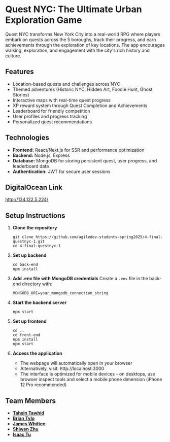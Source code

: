 # Quest NYC: The Ultimate Urban Exploration Game

Quest NYC transforms New York City into a real-world RPG where players embark on quests across the 5 boroughs, track their progress, and earn achievements through the exploration of key locations. The app encourages walking, exploration, and engagement with the city's rich history and culture.

## Features
- Location-based quests and challenges across NYC
- Themed adventures (Historic NYC, Hidden Art, Foodie Hunt, Ghost Stories)
- Interactive maps with real-time quest progress
- XP reward system through Quest Completion and Achievements
- Leaderboard for friendly competition
- User profiles and progress tracking
- Personalized quest recommendations

## Technologies
- **Frontend:** React/Next.js for SSR and performance optimization
- **Backend:** Node.js, Express
- **Database:** MongoDB for storing persistent quest, user progress, and leaderboard data
- **Authentication:** JWT for secure user sessions

## DigitalOcean Link
http://134.122.5.224/

## Setup Instructions

1. **Clone the repository**
   ```
   git clone https://github.com/agiledev-students-spring2025/4-final-questnyc-1.git
   cd 4-final-questnyc-1
   ```

2. **Set up backend**
   ```
   cd back-end
   npm install
   ```

3. **Add .env file with MongoDB credentials**
   Create a `.env` file in the back-end directory with:
   ```
   MONGODB_URI=your_mongodb_connection_string
   ```

4. **Start the backend server**
   ```
   npm start
   ```

5. **Set up frontend**
   ```
   cd ..
   cd front-end
   npm install
   npm start
   ```

6. **Access the application**
   - The webpage will automatically open in your browser
   - Alternatively, visit: http://localhost:3000
   - The interface is optimized for mobile devices - on desktops, use browser inspect tools and select a mobile phone dimension (iPhone 12 Pro recommended)

## Team Members

- **[Tahsin Tawhid](https://github.com/tahsintawhid)**
- **[Brian Tylo](https://github.com/brian105)**
- **[James Whitten](https://github.com/jwhit0)**
- **[Shiwen Zhu](https://github.com/shiwenz59)**
- **[Isaac Tu](https://github.com/IsaacProgrammer0)**
